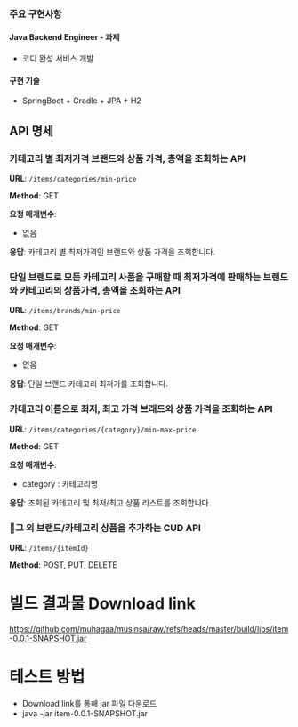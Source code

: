 ### 주요 구현사항
#### Java Backend Engineer - 과제
- 코디 완성 서비스 개발

#### 구현 기술
- SpringBoot + Gradle + JPA + H2


## API 명세

### 카테고리 별 최저가격 브랜드와 상품 가격, 총액을 조회하는 API

**URL**: `/items/categories/min-price`

**Method**: GET

**요청 매개변수**:

- 없음

**응답**: 카테고리 별 최저가격인 브랜드와 상품 가격을 조회합니다.

### 단일 브랜드로 모든 카테고리 사품을 구매할 때 최저가격에 판매하는 브랜드와 카테고리의 상품가격, 총액을 조회하는 API

**URL**: `/items/brands/min-price`

**Method**: GET

**요청 매개변수**:

- 없음

**응답**: 단일 브랜드 카테고리 최저가를 조회합니다.

### 카테고리 이름으로 최저, 최고 가격 브래드와 상품 가격을 조회하는 API

**URL**: `/items/categories/{category}/min-max-price`

**Method**: GET

**요청 매개변수**:

- category : 카테고리명

**응답**: 조회된 카테고리 및 최저/최고 상품 리스트를 조회합니다.

### 그 외 브랜드/카테고리 상품을 추가하는 CUD API

**URL**: `/items/{itemId}`

**Method**: POST, PUT, DELETE


# 빌드 결과물 Download link
https://github.com/muhagaa/musinsa/raw/refs/heads/master/build/libs/item-0.0.1-SNAPSHOT.jar

# 테스트 방법
- Download link를 통해 jar 파일 다운로드
- java -jar item-0.0.1-SNAPSHOT.jar

